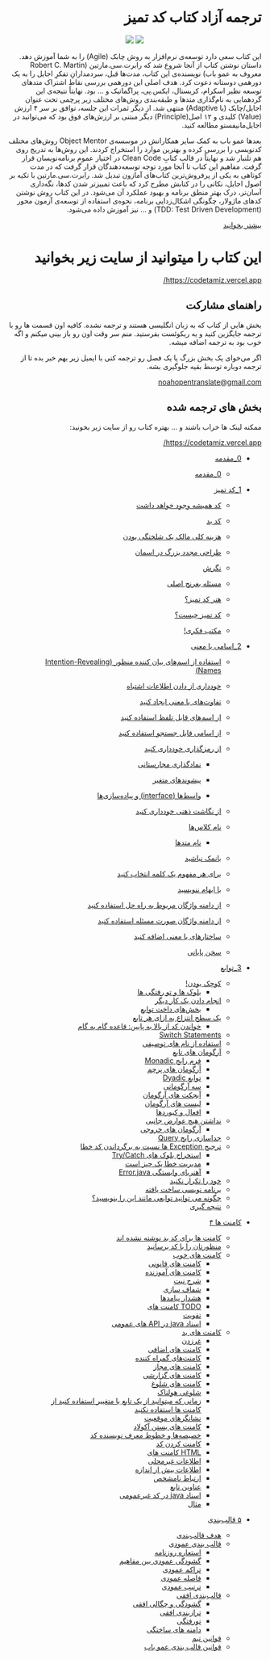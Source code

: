 
<h1 dir="rtl"> ترجمه آزاد کتاب کد تمیز</h1>
<div dir="rtl">
<p align="center">
  <img src="https://octodex.github.com/images/yaktocat
</p>
 
این پروژه یک کار گروهی برای ترجمه آزاد یکی از بهترین کتاب های برنامه نویسیه.

<details>
    <summary>درباره کتاب</summary>
    <p align="center">
         <img src="https://techbeacon.com/sites/default/files/styles/social/public/robert-uncle-bob-martin-agile-manifesto-interview.jpg?itok=PYXMi5Zl"/>
    </p>
     این کتاب سعی دارد توسعه‌ی نرم‌افزار به روش چابک (Agile) را به شما آموزش دهد. داستان نوشتن کتاب از آنجا شروع شد که رابرت.سی.مارتین (Robert C. Martin معروف به عمو باب) نویسنده‌ی این کتاب، مدت‌ها قبل، سردمدارانِ تفکرِ اجایل را به یک دورهمی دوستانه دعوت کرد. هدف اصلی این دورهمی بررسی نقاط اشتراک متدهای توسعه نظیر اسکرام، کریستال، ایکس.پی، پراگماتیک و … بود. نهایتاً نتیجه‌ی این گردهمایی به نام‌گذاری متدها و طبقه‌بندی روش‌های مختلف زیر پرچمی تحت عنوان اجایل/چابک (یا Adaptive) منتهی شد. از دیگر ثمرات این جلسه، توافق بر سر ۴ ارزش (Value) کلیدی و ۱۲ اصل(Principle) دیگر مبتنی بر ارزش‌های فوق بود که می‌توانید در اجایل‌مانیفستو مطالعه کنید.

بعدها عمو باب به کمک سایر همکارانش در موسسه‌ی Object Mentor روش‌های مختلف کدنویسی را بررسی کرده و بهترین موارد را استخراج کردند. این روش‌ها به تدریج روی هم تلنبار شد و نهایتاً در قالب کتابِ Clean Code در اختیار عموم برنامه‌نویسان قرار گرفت. مفاهیم این کتاب تا آنجا مورد توجه توسعه‌دهندگان قرار گرفت که در مدت کوتاهی به یکی از پرفروش‌ترین کتاب‌های آمازون تبدیل شد. رابرت.سی.مارتین با تکیه بر اصول اجایل، نکاتی را در کتابش مطرح کرد که باعث تمییزتر شدن کدها، نگه‌داری آسان‌تر، درک بهتر منطق برنامه و بهبود عملکرد آن می‌شود. در این کتاب روش نوشتن کدهای ماژولار، چگونگی اشکال‌زدایی برنامه، نحوه‌ی استفاده از توسعه‌ی آزمون محور (TDD: Test Driven Development) و … نیز آموزش داده می‌شود.

<a href="https://skaarp.com/clean-code-%DA%A9%D8%AA%D8%A7%D8%A8%DB%8C-%D9%88%D8%A7%D8%AC%D8%A8/">بیشتر بخوانید</a>
    
</details>

# این کتاب را میتوانید از سایت زیر بخوانید
https://codetamiz.vercel.app/

## راهنمای مشارکت
بخش هایی از کتاب که به زبان انگلیسی هستند و ترجمه نشده. کافیه اون قسمت ها رو با ترجمه جایگزین کنید و یه ریکوئست بفرستید. منم سر وقت اون رو باز بینی میکنم و اگه خوب بود به ترجمه اضافه میشه.

اگر می‌خوای یک بخش بزرگ یا یک فصل رو ترجمه کنی با ایمیل زیر بهم خبر بده تا از ترجمه دوباره توسط بقیه جلوگیری بشه.   

<a dir="ltr" href="mailto:noahopentranslate@gmail.com">noahopentranslate@gmail.com</a>
 
## بخش های ترجمه شده

ممکنه لینک ها خراب باشند و ...
بهتره کتاب رو از سایت زیر بخونید:

https://codetamiz.vercel.app/


* [0_مقدمه](0_introduction(completed)/introduction.md)
  * [0_مقدمه](0_introduction(completed)/introduction.md)
* [1_کد تمیز](1_Clean_Code(completed)/clean-code.md)

  * [کد همیشه وجود خواهد داشت](1_Clean_Code(completed)/clean-code.md#%DA%A9%D8%AF-%D9%87%D9%85%DB%8C%D8%B4%D9%87-%D9%88%D8%AC%D9%88%D8%AF-%D8%AE%D9%88%D8%A7%D9%87%D8%AF-%D8%AF%D8%A7%D8%B4%D8%AA)
  
  * [کد بد](1_Clean_Code(completed)/clean-code.md#%DA%A9%D8%AF-%D8%A8%D8%AF)
  
  * [هزینه کلی مالک یک شلختگی بودن](1_Clean_Code(completed)/clean-code.md#%D9%87%D8%B2%DB%8C%D9%86%D9%87-%DA%A9%D9%84%DB%8C-%D9%85%D8%A7%D9%84%DA%A9-%DB%8C%DA%A9-%D8%B4%D9%84%D8%AE%D8%AA%DA%AF%DB%8C-%D8%A8%D9%88%D8%AF%D9%86)
  
  * [طراحی مجدد بزرگ در اسمان](1_Clean_Code(completed)/clean-code.md#%D8%B7%D8%B1%D8%A7%D8%AD%DB%8C-%D9%85%D8%AC%D8%AF%D8%AF-%D8%A8%D8%B2%D8%B1%DA%AF-%D8%AF%D8%B1-%D8%A7%D8%B3%D9%85%D8%A7%D9%86)
  
  * [نگرش](1_Clean_Code(completed)/clean-code.md#%D9%86%DA%AF%D8%B1%D8%B4)
  
  * [مسئله بغرنج اصلی](1_Clean_Code(completed)/clean-code.md#%D9%85%D8%B3%D8%A6%D9%84%D9%87-%D8%A8%D8%BA%D8%B1%D9%86%D8%AC-%D8%A7%D8%B5%D9%84%DB%8C)
  
  * [هنر کد تمیز؟](1_Clean_Code(completed)/clean-code.md#%D9%87%D9%86%D8%B1-%DA%A9%D8%AF-%D8%AA%D9%85%DB%8C%D8%B2)
  
  * [کد تمیز چیست؟](1_Clean_Code(completed)/clean-code.md#%DA%A9%D8%AF-%D8%AA%D9%85%DB%8C%D8%B2-%DA%86%DB%8C%D8%B3%D8%AA)
  
  * [مکتب فکری!](1_Clean_Code(completed)/clean-code.md#%D9%85%DA%A9%D8%AA%D8%A8-%D9%81%DA%A9%D8%B1%DB%8C)
* [2\_اسامی با معنی](2_meaningful-names(completed)/meaningful-names.md)

  * [استفاده از اسم‌های بیان کننده منظور (Intention-Revealing Names)](2_meaningful-names(completed)/meaningful-names.md#%D8%A7%D8%B3%D8%AA%D9%81%D8%A7%D8%AF%D9%87-%D8%A7%D8%B2-%D8%A7%D8%B3%D9%85%D9%87%D8%A7%DB%8C-%D8%A8%DB%8C%D8%A7%D9%86-%DA%A9%D9%86%D9%86%D8%AF%D9%87-%D9%85%D9%86%D8%B8%D9%88%D8%B1-intention-revealing-names)
  
  * [خودداری از دادن اطلاعات اشتباه](2_meaningful-names(completed)/meaningful-names.md#%D8%AE%D9%88%D8%AF%D8%AF%D8%A7%D8%B1%DB%8C-%D8%A7%D8%B2-%D8%AF%D8%A7%D8%AF%D9%86-%D8%A7%D8%B7%D9%84%D8%A7%D8%B9%D8%A7%D8%AA-%D8%A7%D8%B4%D8%AA%D8%A8%D8%A7%D9%87)
  
  * [تفاوت‌های با معنی ایجاد کنید](2_meaningful-names(completed)/meaningful-names.md#%D8%AA%D9%81%D8%A7%D9%88%D8%AA%D9%87%D8%A7%DB%8C-%D8%A8%D8%A7-%D9%85%D8%B9%D9%86%DB%8C-%D8%A7%DB%8C%D8%AC%D8%A7%D8%AF-%DA%A9%D9%86%DB%8C%D8%AF)
  
  * [از اسم‌های قابل تلفظ استفاده کنید](2_meaningful-names(completed)/meaningful-names.md#%D8%A7%D8%B2-%D8%A7%D8%B3%D9%85%D9%87%D8%A7%DB%8C-%D9%82%D8%A7%D8%A8%D9%84-%D8%AA%D9%84%D9%81%D8%B8-%D8%A7%D8%B3%D8%AA%D9%81%D8%A7%D8%AF%D9%87-%DA%A9%D9%86%DB%8C%D8%AF)
  
  * [از اسامی قابل جستجو استفاده کنید](2_meaningful-names(completed)/meaningful-names.md#%D8%A7%D8%B2-%D8%A7%D8%B3%D8%A7%D9%85%DB%8C-%D9%82%D8%A7%D8%A8%D9%84-%D8%AC%D8%B3%D8%AA%D8%AC%D9%88-%D8%A7%D8%B3%D8%AA%D9%81%D8%A7%D8%AF%D9%87-%DA%A9%D9%86%DB%8C%D8%AF)
  
  * [از رمزگذاری خودداری کنید](2_meaningful-names(completed)/meaningful-names.md#%D8%A7%D8%B2-%D8%B1%D9%85%D8%B2%DA%AF%D8%B0%D8%A7%D8%B1%DB%8C-%D8%AE%D9%88%D8%AF%D8%AF%D8%A7%D8%B1%DB%8C-%DA%A9%D9%86%DB%8C%D8%AF)
  
    * [نمادگذاری مجارستانی](2_meaningful-names(completed)/meaningful-names.md#%D9%86%D9%85%D8%A7%D8%AF%DA%AF%D8%B0%D8%A7%D8%B1%DB%8C-%D9%85%D8%AC%D8%A7%D8%B1%D8%B3%D8%AA%D8%A7%D9%86%DB%8C)
    * [پیشوندهای متغیر](2_meaningful-names(completed)/meaningful-names.md#%D9%BE%DB%8C%D8%B4%D9%88%D9%86%D8%AF%D9%87%D8%A7%DB%8C-%D9%85%D8%AA%D8%BA%DB%8C%D8%B1)
  
    * [واسط‌ها (interface) و پیاده‌سازی‌ها](2_meaningful-names(completed)/meaningful-names.md#%D9%88%D8%A7%D8%B3%D8%B7%D9%87%D8%A7-interface-%D9%88-%D9%BE%DB%8C%D8%A7%D8%AF%D9%87%D8%B3%D8%A7%D8%B2%DB%8C%D9%87%D8%A7)
  
  * [از نگاشت ذهنی خودداری کنید](2_meaningful-names(completed)/meaningful-names.md#%D8%A7%D8%B2-%D9%86%DA%AF%D8%A7%D8%B4%D8%AA-%D8%B0%D9%87%D9%86%DB%8C-%D8%AE%D9%88%D8%AF%D8%AF%D8%A7%D8%B1%DB%8C-%DA%A9%D9%86%DB%8C%D8%AF)
  
  * [نام کلاس‌ها](2_meaningful-names(completed)/meaningful-names.md#%D9%86%D8%A7%D9%85-%DA%A9%D9%84%D8%A7%D8%B3%D9%87%D8%A7)
  
    * [نام متدها](2_meaningful-names(completed)/meaningful-names.md#%D9%86%D8%A7%D9%85-%D9%85%D8%AA%D8%AF%D9%87%D8%A7)
  
  * [بانمک نباشید](2_meaningful-names(completed)/meaningful-names.md#%D8%A8%D8%A7%D9%86%D9%85%DA%A9-%D9%86%D8%A8%D8%A7%D8%B4%DB%8C%D8%AF)
  
  * [برای هر مفهوم یک کلمه انتخاب کنید](2_meaningful-names(completed)/meaningful-names.md#%D8%A8%D8%B1%D8%A7%DB%8C-%D9%87%D8%B1-%D9%85%D9%81%D9%87%D9%88%D9%85-%DB%8C%DA%A9-%DA%A9%D9%84%D9%85%D9%87-%D8%A7%D9%86%D8%AA%D8%AE%D8%A7%D8%A8-%DA%A9%D9%86%DB%8C%D8%AF)
  
  * [با ایهام ننویسید](2_meaningful-names(completed)/meaningful-names.md#%D8%A8%D8%A7-%D8%A7%DB%8C%D9%87%D8%A7%D9%85-%D9%86%D9%86%D9%88%DB%8C%D8%B3%DB%8C%D8%AF)
  
  * [از دامنه واژگان مربوط به راه حل استفاده کنید](2_meaningful-names(completed)/meaningful-names.md#%D8%A7%D8%B2-%D8%AF%D8%A7%D9%85%D9%86%D9%87-%D9%88%D8%A7%DA%98%DA%AF%D8%A7%D9%86-%D9%85%D8%B1%D8%A8%D9%88%D8%B7-%D8%A8%D9%87-%D8%B1%D8%A7%D9%87-%D8%AD%D9%84-%D8%A7%D8%B3%D8%AA%D9%81%D8%A7%D8%AF%D9%87-%DA%A9%D9%86%DB%8C%D8%AF)
  
  * [از دامنه واژگان صورت مسئله استفاده کنید](2_meaningful-names(completed)/meaningful-names.md#%D8%A7%D8%B2-%D8%AF%D8%A7%D9%85%D9%86%D9%87-%D9%88%D8%A7%DA%98%DA%AF%D8%A7%D9%86-%D8%B5%D9%88%D8%B1%D8%AA-%D9%85%D8%B3%D8%A6%D9%84%D9%87-%D8%A7%D8%B3%D8%AA%D9%81%D8%A7%D8%AF%D9%87-%DA%A9%D9%86%DB%8C%D8%AF)
  
  * [ساختارهای با معنی اضافه کنید](2_meaningful-names(completed)/meaningful-names.md#%D8%B3%D8%A7%D8%AE%D8%AA%D8%A7%D8%B1%D9%87%D8%A7%DB%8C-%D8%A8%D8%A7-%D9%85%D8%B9%D9%86%DB%8C-%D8%A7%D8%B6%D8%A7%D9%81%D9%87-%DA%A9%D9%86%DB%8C%D8%AF)
  
  * [سخن پایانی](2_meaningful-names(completed)/meaningful-names.md#%D8%B3%D8%AE%D9%86-%D9%BE%D8%A7%DB%8C%D8%A7%D9%86%DB%8C)

* [3_توابع](3_Functions(completed)/3_Functions.md#%D8%AA%D9%88%D8%A7%D8%A8%D8%B9)

  * [کوچک بودن!](3_Functions(completed)/3_Functions.md#%DA%A9%D9%88%DA%86%DA%A9-%D8%A8%D9%88%D8%AF%D9%86)
    * [بلوک ها و تو رفتگی ها](3_Functions(completed)/3_Functions.md#%D8%A8%D9%84%D9%88%DA%A9-%D9%87%D8%A7-%D9%88-%D8%AA%D9%88-%D8%B1%D9%81%D8%AA%DA%AF%DB%8C-%D9%87%D8%A7)
  * [انجام دادن یک کار دیگر](3_Functions(completed)/3_Functions.md#%D8%A7%D9%86%D8%AC%D8%A7%D9%85-%D8%AF%D8%A7%D8%AF%D9%86-%DB%8C%DA%A9-%DA%A9%D8%A7%D8%B1-%D8%AF%DB%8C%DA%AF%D8%B1)
    * [بخش‌های داخت توابع](3_Functions(completed)/3_Functions.md#%D8%A8%D8%AE%D8%B4%D9%87%D8%A7%DB%8C-%D8%AF%D8%A7%D8%AE%D8%AA-%D8%AA%D9%88%D8%A7%D8%A8%D8%B9)
  * [یک سطح انتزاع به ازای هر تابع](3_Functions(completed)/3_Functions.md#%DB%8C%DA%A9-%D8%B3%D8%B7%D8%AD-%D8%A7%D9%86%D8%AA%D8%B2%D8%A7%D8%B9-%D8%A8%D9%87-%D8%A7%D8%B2%D8%A7%DB%8C-%D9%87%D8%B1-%D8%AA%D8%A7%D8%A8%D8%B9)
    * [خواندن کد از بالا به پایین: قاعده گام به گام](3_Functions(completed)/3_Functions.md#%D8%AE%D9%88%D8%A7%D9%86%D8%AF%D9%86-%DA%A9%D8%AF-%D8%A7%D8%B2-%D8%A8%D8%A7%D9%84%D8%A7-%D8%A8%D9%87-%D9%BE%D8%A7%DB%8C%DB%8C%D9%86-%D9%82%D8%A7%D8%B9%D8%AF%D9%87-%DA%AF%D8%A7%D9%85-%D8%A8%D9%87-%DA%AF%D8%A7%D9%85)
  * [Switch Statements](3_Functions(completed)/3_Functions.md#switch-statements)
  * [استفاده از نام های توصیفی](3_Functions(completed)/3_Functions.md#%D8%A7%D8%B3%D8%AA%D9%81%D8%A7%D8%AF%D9%87-%D8%A7%D8%B2-%D9%86%D8%A7%D9%85-%D9%87%D8%A7%DB%8C-%D8%AA%D9%88%D8%B5%DB%8C%D9%81%DB%8C)
  * [آرگومان های تابع](3_Functions(completed)/3_Functions.md#%D8%A2%D8%B1%DA%AF%D9%88%D9%85%D8%A7%D9%86-%D9%87%D8%A7%DB%8C-%D8%AA%D8%A7%D8%A8%D8%B9)
    * [فرم رایج Monadic](3_Functions(completed)/3_Functions.md#%D9%81%D8%B1%D9%85-%D8%B1%D8%A7%DB%8C%D8%AC-monadic)
    * [آرگومان های پرچم](3_Functions(completed)/3_Functions.md#%D8%A2%D8%B1%DA%AF%D9%88%D9%85%D8%A7%D9%86-%D9%87%D8%A7%DB%8C-%D9%BE%D8%B1%DA%86%D9%85)
    * [توابع Dyadic](3_Functions(completed)/3_Functions.md#%D8%AA%D9%88%D8%A7%D8%A8%D8%B9-dyadic)
    * [سه آرگومانی](3_Functions(completed)/3_Functions.md#%D8%B3%D9%87-%D8%A2%D8%B1%DA%AF%D9%88%D9%85%D8%A7%D9%86%DB%8C)
    * [آبجکت های آرگومان](3_Functions(completed)/3_Functions.md#%D8%A2%D8%A8%D8%AC%DA%A9%D8%AA-%D9%87%D8%A7%DB%8C-%D8%A2%D8%B1%DA%AF%D9%88%D9%85%D8%A7%D9%86)
    * [لیست های آرگومان](3_Functions(completed)/3_Functions.md#%D9%84%DB%8C%D8%B3%D8%AA-%D9%87%D8%A7%DB%8C-%D8%A2%D8%B1%DA%AF%D9%88%D9%85%D8%A7%D9%86)
    * [افعال و کیوردها](3_Functions(completed)/3_Functions.md#%D8%A7%D9%81%D8%B9%D8%A7%D9%84-%D9%88-%DA%A9%DB%8C%D9%88%D8%B1%D8%AF%D9%87%D8%A7)
  * [نداشتن هیچ عوارض جانبی](3_Functions(completed)/3_Functions.md#%D9%86%D8%AF%D8%A7%D8%B4%D8%AA%D9%86-%D9%87%DB%8C%DA%86-%D8%B9%D9%88%D8%A7%D8%B1%D8%B6-%D8%AC%D8%A7%D9%86%D8%A8%DB%8C)
    * [آرگومان های خروجی](3_Functions(completed)/3_Functions.md#%D8%A2%D8%B1%DA%AF%D9%88%D9%85%D8%A7%D9%86-%D9%87%D8%A7%DB%8C-%D8%AE%D8%B1%D9%88%D8%AC%DB%8C)
  * [جداسازی رایج Query](3_Functions(completed)/3_Functions.md#%D8%AC%D8%AF%D8%A7%D8%B3%D8%A7%D8%B2%DB%8C-%D8%B1%D8%A7%DB%8C%D8%AC-query)
  * [ترجیح Exception ها نسبت به برگرداندن کد خطا](3_Functions(completed)/3_Functions.md#%D8%AA%D8%B1%D8%AC%DB%8C%D8%AD-exception-%D9%87%D8%A7-%D9%86%D8%B3%D8%A8%D8%AA-%D8%A8%D9%87-%D8%A8%D8%B1%DA%AF%D8%B1%D8%AF%D8%A7%D9%86%D8%AF%D9%86-%DA%A9%D8%AF-%D8%AE%D8%B7%D8%A7)
    * [استخراج بلوک های Try/Catch](3_Functions(completed)/3_Functions.md#%D8%A7%D8%B3%D8%AA%D8%AE%D8%B1%D8%A7%D8%AC-%D8%A8%D9%84%D9%88%DA%A9-%D9%87%D8%A7%DB%8C-trycatch)
    * [مدیریت خطا یک چیز است](3_Functions(completed)/3_Functions.md#%D9%85%D8%AF%DB%8C%D8%B1%DB%8C%D8%AA-%D8%AE%D8%B7%D8%A7-%DB%8C%DA%A9-%DA%86%DB%8C%D8%B2-%D8%A7%D8%B3%D8%AA)
    * [آهنربای وابستگی Error.java](3_Functions(completed)/3_Functions.md#%D8%A2%D9%87%D9%86%D8%B1%D8%A8%D8%A7%DB%8C-%D9%88%D8%A7%D8%A8%D8%B3%D8%AA%DA%AF%DB%8C-errorjava)
  * [خود را تکرار نکنید](3_Functions(completed)/3_Functions.md#%D8%AE%D9%88%D8%AF-%D8%B1%D8%A7-%D8%AA%DA%A9%D8%B1%D8%A7%D8%B1-%D9%86%DA%A9%D9%86%DB%8C%D8%AF)
  * [برنامه نویسی ساخت یافته](3_Functions(completed)/3_Functions.md#%D8%A8%D8%B1%D9%86%D8%A7%D9%85%D9%87-%D9%86%D9%88%DB%8C%D8%B3%DB%8C-%D8%B3%D8%A7%D8%AE%D8%AA-%DB%8C%D8%A7%D9%81%D8%AA%D9%87)
  * [چگونه می توانید توابعی مانند این را بنویسید؟](3_Functions(completed)/3_Functions.md#%DA%86%DA%AF%D9%88%D9%86%D9%87-%D9%85%DB%8C-%D8%AA%D9%88%D8%A7%D9%86%DB%8C%D8%AF-%D8%AA%D9%88%D8%A7%D8%A8%D8%B9%DB%8C-%D9%85%D8%A7%D9%86%D9%86%D8%AF-%D8%A7%DB%8C%D9%86-%D8%B1%D8%A7-%D8%A8%D9%86%D9%88%DB%8C%D8%B3%DB%8C%D8%AF)
  * [نتیجه گیری](3_Functions(completed)/3_Functions.md#%D9%86%D8%AA%DB%8C%D8%AC%D9%87-%DA%AF%DB%8C%D8%B1%DB%8C)
  
* [کامنت ها ۴](4_Comments(completed)/4_Comments.md#%DA%A9%D8%A7%D9%85%D9%86%D8%AA-%D9%87%D8%A7-%DB%B4) 
  * [کامنت ها برای کد بد نوشته نشده اند](4_Comments(completed)/4_Comments.md#%DA%A9%D8%A7%D9%85%D9%86%D8%AA-%D9%87%D8%A7-%D8%A8%D8%B1%D8%A7%DB%8C-%DA%A9%D8%AF-%D8%A8%D8%AF-%D9%86%D9%88%D8%B4%D8%AA%D9%87-%D9%86%D8%B4%D8%AF%D9%87-%D8%A7%D9%86%D8%AF)
  * [منظورتان را با کد برسانید](4_Comments(completed)/4_Comments.md#%D9%85%D9%86%D8%B8%D9%88%D8%B1%D8%AA%D8%A7%D9%86-%D8%B1%D8%A7-%D8%A8%D8%A7-%DA%A9%D8%AF-%D8%A8%D8%B1%D8%B3%D8%A7%D9%86%DB%8C%D8%AF)
   * [کامنت های خوب](4_Comments(completed)/4_Comments.md#%DA%A9%D8%A7%D9%85%D9%86%D8%AA-%D9%87%D8%A7%DB%8C-%D8%AE%D9%88%D8%A8)
      * [کامنت های قانونی](4_Comments(completed)/4_Comments.md#%DA%A9%D8%A7%D9%85%D9%86%D8%AA-%D9%87%D8%A7%DB%8C-%D9%82%D8%A7%D9%86%D9%88%D9%86%DB%8C)
      * [کامنت های آموزنده](4_Comments(completed)/4_Comments.md#%DA%A9%D8%A7%D9%85%D9%86%D8%AA-%D9%87%D8%A7%DB%8C-%D8%A2%D9%85%D9%88%D8%B2%D9%86%D8%AF%D9%87)
      * [شرح نیت](4_Comments(completed)/4_Comments.md#%D8%B4%D8%B1%D8%AD-%D9%86%DB%8C%D8%AA)
      * [شفاف سازی](4_Comments(completed)/4_Comments.md#%D8%B4%D9%81%D8%A7%D9%81-%D8%B3%D8%A7%D8%B2%DB%8C)
      * [هشدار پیامدها](4_Comments(completed)/4_Comments.md#%D9%87%D8%B4%D8%AF%D8%A7%D8%B1-%D9%BE%DB%8C%D8%A7%D9%85%D8%AF%D9%87%D8%A7)
      * [TODO کامنت های](4_Comments(completed)/4_Comments.md#todo-%DA%A9%D8%A7%D9%85%D9%86%D8%AA-%D9%87%D8%A7%DB%8C)
      * [تقویت](4_Comments(completed)/4_Comments.md#%D8%AA%D9%82%D9%88%DB%8C%D8%AA)
      * [اسناد java در API های عمومی](4_Comments(completed)/4_Comments.md#%D8%A7%D8%B3%D9%86%D8%A7%D8%AF-java-%D8%AF%D8%B1-api-%D9%87%D8%A7%DB%8C-%D8%B9%D9%85%D9%88%D9%85%DB%8C)
   * [کامنت های بد](4_Comments(completed)/4_Comments.md#%DA%A9%D8%A7%D9%85%D9%86%D8%AA-%D9%87%D8%A7%DB%8C-%D8%A8%D8%AF)
      * [غرزدن](4_Comments(completed)/4_Comments.md#%D8%BA%D8%B1%D8%B2%D8%AF%D9%86)
      * [کامنت های اضافی](4_Comments(completed)/4_Comments.md#%DA%A9%D8%A7%D9%85%D9%86%D8%AA-%D9%87%D8%A7%DB%8C-%D8%A7%D8%B6%D8%A7%D9%81%DB%8C)
      * [کامنت‌های گمراه کننده](4_Comments(completed)/4_Comments.md#%DA%A9%D8%A7%D9%85%D9%86%D8%AA%D9%87%D8%A7%DB%8C-%DA%AF%D9%85%D8%B1%D8%A7%D9%87-%DA%A9%D9%86%D9%86%D8%AF%D9%87)
      * [کامنت های مجاز](4_Comments(completed)/4_Comments.md#%DA%A9%D8%A7%D9%85%D9%86%D8%AA-%D9%87%D8%A7%DB%8C-%D9%85%D8%AC%D8%A7%D8%B2)
      * [کامنت های گزارشی](4_Comments(completed)/4_Comments.md#%DA%A9%D8%A7%D9%85%D9%86%D8%AA-%D9%87%D8%A7%DB%8C-%DA%AF%D8%B2%D8%A7%D8%B1%D8%B4%DB%8C)
      * [کامنت های شلوغ](4_Comments(completed)/4_Comments.md#%DA%A9%D8%A7%D9%85%D9%86%D8%AA-%D9%87%D8%A7%DB%8C-%D8%B4%D9%84%D9%88%D8%BA)
      * [شلوغی هولناک](4_Comments(completed)/4_Comments.md#%D8%B4%D9%84%D9%88%D8%BA%DB%8C-%D9%87%D9%88%D9%84%D9%86%D8%A7%DA%A9)
      * [زمانی که میتوانید از یک تابع یا متغییر استفاده کنید از کامنت ها استفاده نکنید](4_Comments(completed)/4_Comments.md#%D8%B2%D9%85%D8%A7%D9%86%DB%8C-%DA%A9%D9%87-%D9%85%DB%8C%D8%AA%D9%88%D8%A7%D9%86%DB%8C%D8%AF-%D8%A7%D8%B2-%DB%8C%DA%A9-%D8%AA%D8%A7%D8%A8%D8%B9-%DB%8C%D8%A7-%D9%85%D8%AA%D8%BA%DB%8C%DB%8C%D8%B1-%D8%A7%D8%B3%D8%AA%D9%81%D8%A7%D8%AF%D9%87-%DA%A9%D9%86%DB%8C%D8%AF-%D8%A7%D8%B2-%DA%A9%D8%A7%D9%85%D9%86%D8%AA-%D9%87%D8%A7-%D8%A7%D8%B3%D8%AA%D9%81%D8%A7%D8%AF%D9%87-%D9%86%DA%A9%D9%86%DB%8C%D8%AF)
      * [نشانگرهای موقعیت](4_Comments(completed)/4_Comments.md#%D9%86%D8%B4%D8%A7%D9%86%DA%AF%D8%B1%D9%87%D8%A7%DB%8C-%D9%85%D9%88%D9%82%D8%B9%DB%8C%D8%AA)
      * [کامنت های بستن آکولاد](4_Comments(completed)/4_Comments.md#%DA%A9%D8%A7%D9%85%D9%86%D8%AA-%D9%87%D8%A7%DB%8C-%D8%A8%D8%B3%D8%AA%D9%86-%D8%A2%DA%A9%D9%88%D9%84%D8%A7%D8%AF)
      * [خصیصه‌ها و خطوط معرف نویسنده کد](4_Comments(completed)/4_Comments.md#%D8%AE%D8%B5%DB%8C%D8%B5%D9%87%D9%87%D8%A7-%D9%88-%D8%AE%D8%B7%D9%88%D8%B7-%D9%85%D8%B9%D8%B1%D9%81-%D9%86%D9%88%DB%8C%D8%B3%D9%86%D8%AF%D9%87-%DA%A9%D8%AF)
      * [کامنت کردن کد](4_Comments(completed)/4_Comments.md#%DA%A9%D8%A7%D9%85%D9%86%D8%AA-%DA%A9%D8%B1%D8%AF%D9%86-%DA%A9%D8%AF)
      * [HTML کامنت های](4_Comments(completed)/4_Comments.md#html-%DA%A9%D8%A7%D9%85%D9%86%D8%AA-%D9%87%D8%A7%DB%8C)
      * [اطلاعات غیرمحلی](4_Comments(completed)/4_Comments.md#%D8%A7%D8%B7%D9%84%D8%A7%D8%B9%D8%A7%D8%AA-%D8%BA%DB%8C%D8%B1%D9%85%D8%AD%D9%84%DB%8C)
      * [اطلاعات بیش از اندازه](4_Comments(completed)/4_Comments.md#%D8%A7%D8%B7%D9%84%D8%A7%D8%B9%D8%A7%D8%AA-%D8%A8%DB%8C%D8%B4-%D8%A7%D8%B2-%D8%A7%D9%86%D8%AF%D8%A7%D8%B2%D9%87)
      * [ارتباط نامشخص](4_Comments(completed)/4_Comments.md#%D8%A7%D8%B1%D8%AA%D8%A8%D8%A7%D8%B7-%D9%86%D8%A7%D9%85%D8%B4%D8%AE%D8%B5)
      * [عناوین تابع](4_Comments(completed)/4_Comments.md#%D8%B9%D9%86%D8%A7%D9%88%DB%8C%D9%86-%D8%AA%D8%A7%D8%A8%D8%B9)
      * [اسناد java در کد غیرعمومی](4_Comments(completed)/4_Comments.md#%D8%A7%D8%B3%D9%86%D8%A7%D8%AF-java-%D8%AF%D8%B1-%DA%A9%D8%AF-%D8%BA%DB%8C%D8%B1%D8%B9%D9%85%D9%88%D9%85%DB%8C)
      * [مثال](4_Comments(completed)/4_Comments.md#%D9%85%D8%AB%D8%A7%D9%84)


* [۵ قالب‌بندی](5_Formatting(completed)/5_Formatting.md#%DB%B5-%D9%82%D8%A7%D9%84%D8%A8%D8%A8%D9%86%D8%AF%DB%8C)
  * [هدف قالب‌بندی](5_Formatting(completed)/5_Formatting.md#%D9%87%D8%AF%D9%81-%D9%82%D8%A7%D9%84%D8%A8%D8%A8%D9%86%D8%AF%DB%8C)
  * [قالب بندی عمودی](5_Formatting(completed)/5_Formatting.md#%D9%82%D8%A7%D9%84%D8%A8-%D8%A8%D9%86%D8%AF%DB%8C-%D8%B9%D9%85%D9%88%D8%AF%DB%8C)
    * [استعاره روزنامه](5_Formatting(completed)/5_Formatting.md#%D8%A7%D8%B3%D8%AA%D8%B9%D8%A7%D8%B1%D9%87-%D8%B1%D9%88%D8%B2%D9%86%D8%A7%D9%85%D9%87)
    * [گشودگی عمودی بین مفاهیم](5_Formatting(completed)/5_Formatting.md#%DA%AF%D8%B4%D9%88%D8%AF%DA%AF%DB%8C-%D8%B9%D9%85%D9%88%D8%AF%DB%8C-%D8%A8%DB%8C%D9%86-%D9%85%D9%81%D8%A7%D9%87%DB%8C%D9%85)
    * [تراکم عمودی](5_Formatting(completed)/5_Formatting.md#%D8%AA%D8%B1%D8%A7%DA%A9%D9%85-%D8%B9%D9%85%D9%88%D8%AF%DB%8C)
    * [فاصله عمودی](5_Formatting(completed)/5_Formatting.md#%D9%81%D8%A7%D8%B5%D9%84%D9%87-%D8%B9%D9%85%D9%88%D8%AF%DB%8C)
    * [ترتیب عمودی](5_Formatting(completed)/5_Formatting.md#%D8%AA%D8%B1%D8%AA%DB%8C%D8%A8-%D8%B9%D9%85%D9%88%D8%AF%DB%8C)
  * [قالب‌بندی افقی](5_Formatting(completed)/5_Formatting.md#%D9%82%D8%A7%D9%84%D8%A8%D8%A8%D9%86%D8%AF%DB%8C-%D8%A7%D9%81%D9%82%DB%8C)
    * [گشودگی و چگالی افقی](5_Formatting(completed)/5_Formatting.md#%DA%AF%D8%B4%D9%88%D8%AF%DA%AF%DB%8C-%D9%88-%DA%86%DA%AF%D8%A7%D9%84%DB%8C-%D8%A7%D9%81%D9%82%DB%8C)
    * [ترازبندی افقی](5_Formatting(completed)/5_Formatting.md#%D8%AA%D8%B1%D8%A7%D8%B2%D8%A8%D9%86%D8%AF%DB%8C-%D8%A7%D9%81%D9%82%DB%8C)
    * [تورفتگی](5_Formatting(completed)/5_Formatting.md#%D8%AA%D9%88%D8%B1%D9%81%D8%AA%DA%AF%DB%8C)
    * [دامنه های ساختگی](5_Formatting(completed)/5_Formatting.md#%D8%AF%D8%A7%D9%85%D9%86%D9%87-%D9%87%D8%A7%DB%8C-%D8%B3%D8%A7%D8%AE%D8%AA%DA%AF%DB%8C)
  * [قوانین تیم](5_Formatting(completed)/5_Formatting.md#%D9%82%D9%88%D8%A7%D9%86%DB%8C%D9%86-%D8%AA%DB%8C%D9%85)
  * [قوانین قالب بندی عمو باب](5_Formatting(completed)/5_Formatting.md#%D9%82%D9%88%D8%A7%D9%86%DB%8C%D9%86-%D9%82%D8%A7%D9%84%D8%A8-%D8%A8%D9%86%D8%AF%DB%8C-%D8%B9%D9%85%D9%88-%D8%A8%D8%A7%D8%A8)

</div>
